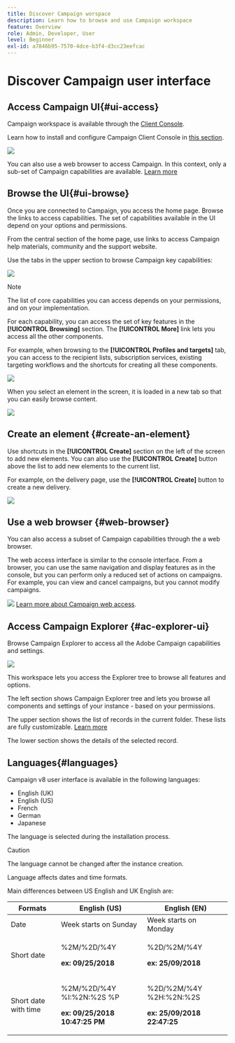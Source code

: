 ```yaml
---
title: Discover Campaign worspace
description: Learn how to browse and use Campaign workspace
feature: Overview
role: Admin, Developer, User
level: Beginner
exl-id: a7846b95-7570-4dce-b3f4-d3cc23eefcac
---
```

# Discover Campaign user interface

## Access Campaign UI{#ui-access}

Campaign workspace is available through the [Client Console](../architecture/general-architecture.md).

Learn how to install and configure Campaign Client Console in [this section](../start/connect.md).

![](assets/home-page.png) 

You can also use a web browser to access Campaign. In this context, only a sub-set of Campaign capabilities are available. [Learn more](#web-browser)

## Browse the UI{#ui-browse}

Once you are connected to Campaign, you access the home page. Browse the links to access capabilities. The set of capabilities available in the UI depend on your options and permissions.

From the central section of the home page, use links to access Campaign help materials, community and the support website.

Use the tabs in the upper section to browse Campaign key capabilities:

![](assets/overview-home.png)

>[!NOTE]
>
>The list of core capabilities you can access depends on your permissions, and on your implementation.

For each capability, you can access the set of key features in the **[!UICONTROL Browsing]** section. The **[!UICONTROL More]** link lets you access all the other components.

For example, when browsing to the **[!UICONTROL Profiles and targets]** tab, you can access to the recipient lists, subscription services, existing targeting workflows and the shortcuts for creating all these components.

![](assets/overview-list.png)

When you select an element in the screen, it is loaded in a new tab so that you can easily browse content.

![](assets/new-tab.png)

## Create an element {#create-an-element}

Use shortcuts in the **[!UICONTROL Create]** section on the left of the screen to add new elements. You can also use the **[!UICONTROL Create]** button above the list to add new elements to the current list.

For example, on the delivery page, use the **[!UICONTROL Create]** button to create a new delivery.

![](assets/new-recipient.png)

## Use a web browser {#web-browser}

You can also access a subset of Campaign capabilities through the a web browser.

The web access interface is similar to the console interface. From a browser, you can use the same navigation and display features as in the console, but you can perform only a reduced set of actions on campaigns. For example, you can view and cancel campaigns, but you cannot modify campaigns. 

![](../assets/do-not-localize/glass.png) [Learn more about Campaign web access](../start/connect.md#web-access).

## Access Campaign Explorer {#ac-explorer-ui}

Browse Campaign Explorer to access all the Adobe Campaign capabilities and settings. 

![](assets/explorer.png) 

This workspace lets you access the Explorer tree to browse all features and options.

The left section shows Campaign Explorer tree and lets you browse all components and settings of your instance - based on your permissions.

The upper section shows the list of records in the current folder. These lists are fully customizable. [Learn more](customize-ui.md)

The lower section shows the details of the selected record.


## Languages{#languages}

Campaign v8 user interface is available in the following languages:

* English (UK)
* English (US)
* French
* German
* Japanese

The language is selected during the installation process.

>[!CAUTION]
>
>The language cannot be changed after the instance creation. 

Language affects dates and time formats. 


Main differences between US English and UK English are: 

<table> 
 <thead> 
  <tr> 
   <th> Formats<br /> </th> 
   <th> English (US)<br /> </th> 
   <th> English (EN)<br /> </th> 
  </tr> 
 </thead> 
 <tbody> 
  <tr> 
   <td> Date<br /> </td> 
   <td> Week starts on Sunday<br /> </td> 
   <td> Week starts on Monday<br /> </td> 
  </tr> 
  <tr> 
   <td> Short date<br /> </td> 
   <td> <p>%2M/%2D/%4Y</p><p><strong>ex: 09/25/2018</strong></p> </td> 
   <td> <p>%2D/%2M/%4Y</p><p><strong>ex: 25/09/2018</strong></p> </td> 
  </tr> 
  <tr> 
   <td> Short date with time<br /> </td> 
   <td> <p>%2M/%2D/%4Y %I:%2N:%2S %P</p><p><strong>ex: 09/25/2018 10:47:25 PM</strong></p> </td> 
   <td> <p>%2D/%2M/%4Y %2H:%2N:%2S</p><p><strong>ex: 25/09/2018 22:47:25</strong></p> </td> 
  </tr> 
 </tbody> 
</table>
